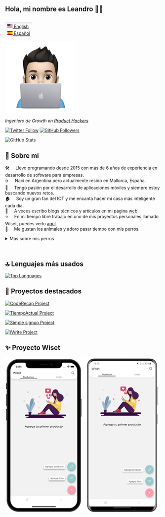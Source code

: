 ## Hola, mi nombre es Leandro 👋🏼

<table align="right">
 <tr><td><a href="README.md"><img src="https://github.com/gartnerleandro/gartnerleandro/blob/main/uploads/us-flag.png?raw=true" height="13"> English</a></td></tr>
 <tr><td><a href="README_es.md"><img src="https://github.com/gartnerleandro/gartnerleandro/blob/main/uploads/es-flag.png?raw=true" height="13"> Español</a></td></tr>
</table>

<img src="https://github.com/gartnerleandro/gartnerleandro/blob/main/uploads/animoji.png?raw=true" width="230">

<p><em>Ingeniero de Growth en <a href="https://producthackers.com/es/?utm_source=mail&utm_medium=gmail&utm_campaign=firma&utm_term=leandro">Product Hackers</a></em><p>

[![Twitter Follow](https://img.shields.io/twitter/follow/gartner_leandro?style=social)](https://twitter.com/gartner_leandro)
[![GitHub Followers](https://img.shields.io/github/followers/gartnerleandro?label=Follow&style=social)](https://github.com/gartnerleandro/?tab=followers)

![GitHub Stats](https://github-readme-stats-fork-amber.vercel.app/api?username=gartnerleandro&show_icons=true)

## 🤖 Sobre mi

🛠️ &nbsp; &nbsp; Llevo programando desde 2015 con más de 6 años de experiencia en desarrollo de software para empresas.\
✈️ &nbsp; &nbsp; Nací en Argentina pero actualmente resido en Mallorca, España.\
📱 &nbsp; &nbsp; Tengo pasión por el desarrollo de aplicaciones móviles y siempre estoy buscando nuevos retos.\
🏠 &nbsp; &nbsp; Soy un gran fan del IOT y me encanta hacer mi casa más inteligente cada día.\
📝 &nbsp; &nbsp; A veces escribo blogs técnicos y artículos en mi página [web](https://gartnerleandro.es).\
⭐️ &nbsp; &nbsp; En mi tiempo libre trabajo en uno de mis proyectos personales llamado Wiset, puedes verlo [aquí](https://wiset.es/).\
🐶 &nbsp; &nbsp; Me gustan los animales y adoro pasar tiempo con mis perros.

<details>
  <summary>Más sobre mis perros</summary>&nbsp;

  <img src="https://github.com/gartnerleandro/gartnerleandro/blob/main/uploads/Jodie-es.png" alt="Jodie">&nbsp;

  <img src="https://github.com/gartnerleandro/gartnerleandro/blob/main/uploads/Bonnie-es.png" alt="Bonnie">&nbsp;

  <img src="https://github.com/gartnerleandro/gartnerleandro/blob/main/uploads/Damon-es.png" alt="Damon">
</details>

&nbsp;

## 🔝 Lenguajes más usados

[![Top Languages](https://github-readme-stats-fork-amber.vercel.app/api/top-langs/?username=gartnerleandro&layout=compact&langs_count=6)](https://github.com/gartnerleandro)

## 🚀 Proyectos destacados

[![CodeRecap Project](https://github-readme-stats-fork-amber.vercel.app/api/pin/?username=gartnerleandro&repo=coderecap)](https://github.com/gartnerleandro/coderecap)

[![TiempoActual Project](https://github-readme-stats-fork-amber.vercel.app/api/pin/?username=gartnerleandro&repo=tiempoactual)](https://github.com/gartnerleandro/tiempoactual)

[![Simple signup Project](https://github-readme-stats-fork-amber.vercel.app/api/pin/?username=gartnerleandro&repo=simple-signup)](https://github.com/gartnerleandro//simple-signup)

[![iWrite Project](https://github-readme-stats-fork-amber.vercel.app/api/pin/?username=gartnerleandro&repo=iWrite)](https://github.com/gartnerleandro/iWrite)

## ✨ Proyecto Wiset

<img src="https://github.com/gartnerleandro/gartnerleandro/blob/main/uploads/wiset-ios.png" alt="Wiset ios" width="250px">
<img src="https://github.com/gartnerleandro/gartnerleandro/blob/main/uploads/wiset-android.png" alt="Wiset android" width="250px">
